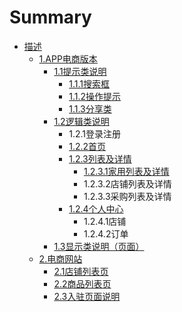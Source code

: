 # Summary

* [描述](README.md)
    * [1.APP电商版本](电商版本.md)
        * [1.1提示类说明](提示类说明.md)
            * [1.1.1搜索框](搜索框.md)
            * [1.1.2操作提示](操作提示.md)
            * [1.1.3分享类](分享类.md)
        * [1.2逻辑类说明](逻辑类说明.md)
            * 1.2.1登录注册
            * [1.2.2首页](首页.md)
            * [1.2.3列表及详情](列表.md)
                * [1.2.3.1家用列表及详情](家用列表及详情.md)
                * 1.2.3.2店铺列表及详情
                * 1.2.3.3采购列表及详情
            * [1.2.4个人中心](个人中心.md)
                * 1.2.4.1店铺
                * 1.2.4.2订单
        * [1.3显示类说明（页面）](显示类说明.md)
    * [2.电商网站](电商网站.md)
        * [2.1店铺列表页](店铺列表页.md)
        * [2.2商品列表页](商品列表页.md)
        * [2.3入驻页面说明](入驻页面说明.md)

